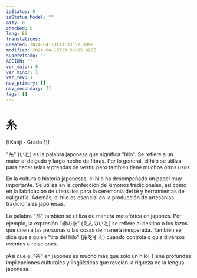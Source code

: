 ```yaml
---
iaStatus: 0
iaStatus_Model: ""
a11y: 0
checked: 0
lang: ES
translations: 
created: 2024-04-13T13:33:57.399Z
modified: 2024-04-13T13:38:25.990Z
supervisado: ""
ACCION: ""
ver_major: 0
ver_minor: 1
ver_rev: 1
nav_primary: []
nav_secondary: []
tags: []
---
```

# 糸

[[Kanji - Grado 1]]

"糸" (いと) es la palabra japonesa que significa "hilo". Se refiere a un material delgado y largo hecho de fibras. Por lo general, el hilo se utiliza para hacer telas y prendas de vestir, pero también tiene muchos otros usos.

En la cultura e historia japonesas, el hilo ha desempeñado un papel muy importante. Se utiliza en la confección de kimonos tradicionales, así como en la fabricación de utensilios para la ceremonia del té y herramientas de caligrafía. Además, el hilo es esencial en la producción de artesanías tradicionales japonesas.

La palabra "糸" también se utiliza de manera metafórica en japonés. Por ejemplo, la expresión "縁の糸" (えんのいと) se refiere al destino o los lazos que unen a las personas o las cosas de manera inesperada. También se dice que alguien "tira del hilo" (糸を引く) cuando controla o guía diversos eventos o relaciones.

¡Así que el "糸" en japonés es mucho más que solo un hilo! Tiene profundas implicaciones culturales y lingüísticas que revelan la riqueza de la lengua japonesa.